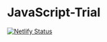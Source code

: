 # JavaScript-Trial

[![Netlify Status](https://api.netlify.com/api/v1/badges/27aabf01-1ba4-496e-9c3f-0599b206588e/deploy-status)](https://app.netlify.com/sites/javascript-trial/deploys)
